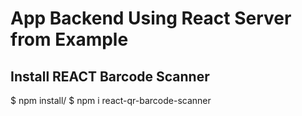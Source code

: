 # App Backend Using React Server from Example

## Install REACT Barcode Scanner
$ npm install/
$ npm i react-qr-barcode-scanner
